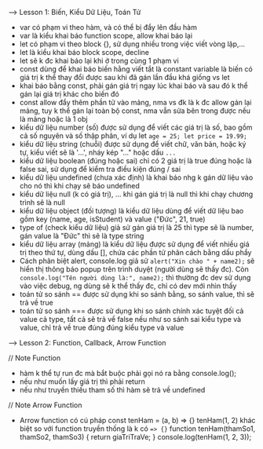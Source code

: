 --> Lesson 1: Biến, Kiểu Dữ Liệu, Toán Tử

- var có phạm vi theo hàm, và có thể bị đẩy lên đầu hàm
- var là kiểu khai báo function scope, allow khai báo lại
- let có phạm vi theo block {}, sử dụng nhiều trong việc viết vòng lặp,...
- let là kiểu khai báo block scope, decline
- let sẽ k đc khai báo lại khi ở trong cùng 1 phạm vi
- const dùng để khai báo biến hằng viết tắt là constant variable là biến có giá trị k thể thay đổi được sau khi đã gán lần đầu khá giống vs let
- khai báo bằng const, phải gán giá trị ngay lúc khai báo và sau đó k thể gán lại giá trị khác cho biến đó
- const allow đẩy thêm phần tử vào mảng, nma vs đk là k đc allow gán lại mảng, tuy k thể gán lại toàn bộ const, nma vẫn sửa bên trong được nếu là mảng hoặc là 1 obj
- kiểu dữ liệu number (số) được sử dụng để viết các giá trị là số, bao gồm cả số nguyên và số thập phân, ví dụ let `age = 25; let price = 19.99;`
- kiểu dữ liệu string (chuỗi) được sử dụng để viết chữ, văn bản, hoặc ký tự, kiểu viết sẽ là '...', nháy kép "..." hoặc dấu `...`
- kiểu dữ liệu boolean (đúng hoặc sai) chỉ có 2 giá trị là true đúng hoặc là false sai, sử dụng để kiểm tra điều kiện đúng / sai
- kiểu dữ liệu undefined (chưa xác định) là khai báo nhg k gán dữ liệu vào cho nó thì khi chạy sẽ báo undefined
- kiểu dữ liệu null (k có giá trị), ... khi gán giá trị là null thì khi chạy chương trình sẽ là null
- kiểu dữ liệu object (đối tượng) là kiểu dữ liệu dùng để viết dữ liệu bao gồm key (name, age, isStudent) và value ("Đức", 21, true)
- type of (check kiểu dữ liệu) giả sử gán giá trị là 25 thì type sẽ là number, gán value là "Đức" thì sẽ là type string
- kiểu dữ liệu array (mảng) là kiểu dữ liệu được sử dụng để viết nhiều giá trị theo thứ tự, dùng dấu [], chứa các phần tử phân cách bằng dấu phẩy
- Cách phân biệt alert, console.log giả sử `alert("Xin chào " + name2);` sẽ hiển thị thông báo popup trên trình duyệt (người dùng sẽ thấy đc). Còn `console.log("Tên người dùng là:", name2);` thì thường đc dev sử dụng vào việc debug, ng dùng sẽ k thể thấy đc, chỉ có dev mới nhìn thấy
- toán tử so sánh == được sử dụng khi so sánh bằng, so sánh value, thì sẽ trả về true
- toán tử so sánh === được sử dụng khi so sánh chính xác tuyệt đối cả value cả type, tất cả sẽ trả về false nếu như so sánh sai kiểu type và value, chỉ trả về true đúng đúng kiểu type và value

--> Lesson 2: Function, Callback, Arrow Function

// Note Function

- hàm k thể tự run đc mà bắt buộc phải gọi nó ra bằng console.log();
- nếu như muốn lấy giá trị thì phải return
- nếu như truyền thiếu tham số thì hàm sẽ trả về undefined

// Note Arrow Function

- Arrow function có cú pháp const tenHam = (a, b) => {} tenHam(1, 2) khác biệt so với function truyền thống là k có `=> {}`
  function tenHam(thamSo1, thamSo2, thamSo3) {
  return giaTriTraVe;
  }
  console.log(tenHam(1, 2, 3));
